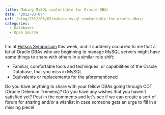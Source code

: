 ```yaml
---
title: Making MySQL comfortable for Oracle DBAs
date: "2012-03-07"
url: /blog/2012/03/07/making-mysql-comfortable-for-oracle-dbas/
categories:
  - Databases
  - Open Source
---
```

I'm at [Hotsos Symposium][1] this week, and it suddenly occurred to me that a lot of Oracle DBAs who are beginning to manage MySQL servers might have some things to share with others in a similar role shift:

*   Familiar, comfortable tools and techniques, or capabilities of the Oracle Database, that you miss in MySQL
*   Equivalents or replacements for the aforementioned

Do you have anything to share with your fellow DBAs going through ODT (Oracle Delerium Tremens)? Do you have any wishes that you haven't satisfied yet? Post in the comments and let's see if we can create a sort of forum for sharing and/or a wishlist in case someone gets an urge to fill in a missing piece!

 [1]: http://www.hotsos.com/sym12.html
